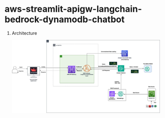 # aws-streamlit-apigw-langchain-bedrock-dynamodb-chatbot

1. Architecture

   ![Alt text](https://github.com/Natasha24s/aws-streamlit-apigw-langchain-bedrock-dynamodb-chatbot/blob/main/architecture.jpg)
